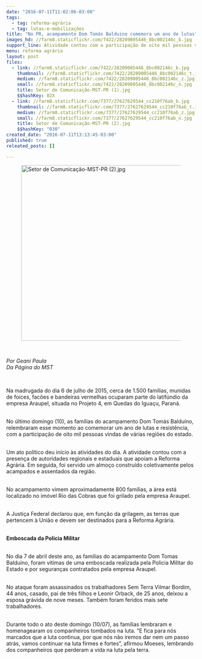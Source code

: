 ```yaml
---
date: "2016-07-11T11:02:06-03:00"
tags:
  - tag: reforma-agrária
  - tag: lutas-e-mobilizações
title: "No PR, acampamento Dom Tomás Balduino comemora um ano de lutas"
images_hd: //farm8.staticflickr.com/7422/28209005446_8bc002146c_b.jpg
support_line: Atividade contou com a participação de oito mil pessoas vindas de várias regiões do estado.
menu: reforma agrária
layout: post
files:
  - link: //farm8.staticflickr.com/7422/28209005446_8bc002146c_b.jpg
    thumbnail: //farm8.staticflickr.com/7422/28209005446_8bc002146c_t.jpg
    medium: //farm8.staticflickr.com/7422/28209005446_8bc002146c_z.jpg
    small: //farm8.staticflickr.com/7422/28209005446_8bc002146c_n.jpg
    title: Setor de Comunicação-MST-PR (1).jpg
    $$hashKey: 02X
  - link: //farm8.staticflickr.com/7377/27627629544_cc210f76ab_b.jpg
    thumbnail: //farm8.staticflickr.com/7377/27627629544_cc210f76ab_t.jpg
    medium: //farm8.staticflickr.com/7377/27627629544_cc210f76ab_z.jpg
    small: //farm8.staticflickr.com/7377/27627629544_cc210f76ab_n.jpg
    title: Setor de Comunicação-MST-PR (2).jpg
    $$hashKey: "030"
created_date: "2016-07-11T13:13:45-03:00"
published: true
releated_posts: []

---
```

<figure class="image"><img alt="Setor de Comunicação-MST-PR (2).jpg" height="467" src="//farm8.staticflickr.com/7377/27627629544_cc210f76ab_b.jpg" width="700" />
<figcaption></figcaption>
</figure>

<p>&nbsp;</p>

<p><em>Por Geani Paula<br />
Da P&aacute;gina do MST</em></p>

<p>&nbsp;</p>

<p>Na madrugada do dia 6 de julho de 2015, cerca de 1.500 fam&iacute;lias, munidas de foices, fac&otilde;es&nbsp;e bandeiras vermelhas ocuparam parte do latif&uacute;ndio da empresa Araupel, situada no Projeto 4, em Quedas do Igua&ccedil;u, Paran&aacute;.</p>

<p><br />
No&nbsp;&uacute;ltimo&nbsp;domingo (10), as fam&iacute;lias do acampamento Dom Tom&aacute;s Baldu&iacute;no, relembraram esse momento ao comemorar&nbsp;um ano de lutas e resist&ecirc;ncia, com a participa&ccedil;&atilde;o de oito&nbsp;mil pessoas vindas de v&aacute;rias regi&otilde;es do estado.</p>

<p><br />
Um ato pol&iacute;tico deu in&iacute;cio &agrave;s atividades do dia. A atividade contou com a presen&ccedil;a de&nbsp;autoridades regionais e estaduais que apoiam a Reforma Agr&aacute;ria. Em seguida, foi servido um almo&ccedil;o constru&iacute;do coletivamente pelos acampados e assentados da regi&atilde;o.</p>

<p><br />
No acampamento vimem&nbsp;aproximadamente 800 fam&iacute;lias, a &aacute;rea&nbsp;est&aacute; localizado no im&oacute;vel Rio das Cobras que foi grilado pela empresa Araupel.</p>

<p><br />
A Justi&ccedil;a Federal declarou que, em fun&ccedil;&atilde;o da grilagem, as terras que pertencem &agrave;&nbsp;Uni&atilde;o e devem ser destinados para a Reforma Agr&aacute;ria.</p>

<p><br />
<strong>Emboscada da Policia Militar</strong></p>

<p><br />
No dia 7 de abril deste ano, as fam&iacute;lias do acampamento Dom Tomas Baldu&iacute;no, foram vitimas de uma emboscada realizada pela Policia Militar do Estado e por seguran&ccedil;as contratados pela empresa Araupel.&nbsp;</p>

<p><br />
No ataque&nbsp;foram assassinados os trabalhadores Sem Terra Vilmar Bordim, 44 anos, casado, pai de tr&ecirc;s filhos e Leonir Orback, de 25 anos, deixou a esposa gr&aacute;vida de nove meses. Tamb&eacute;m foram feridos mais sete trabalhadores.</p>

<p><br />
Durante todo o ato deste domingo (10/07), as fam&iacute;lias lembraram e homenagearam os companheiros tombados na luta. &ldquo;E fica para n&oacute;s marcados que a luta continua, por que n&oacute;s n&atilde;o iremos dar nem um passo atr&aacute;s, vamos continuar na luta firmes e fortes&rdquo;, afirmou Moeses, lembrando dos companheiros que perderam a vida na luta pela terra.</p>

<p>&nbsp;</p>
